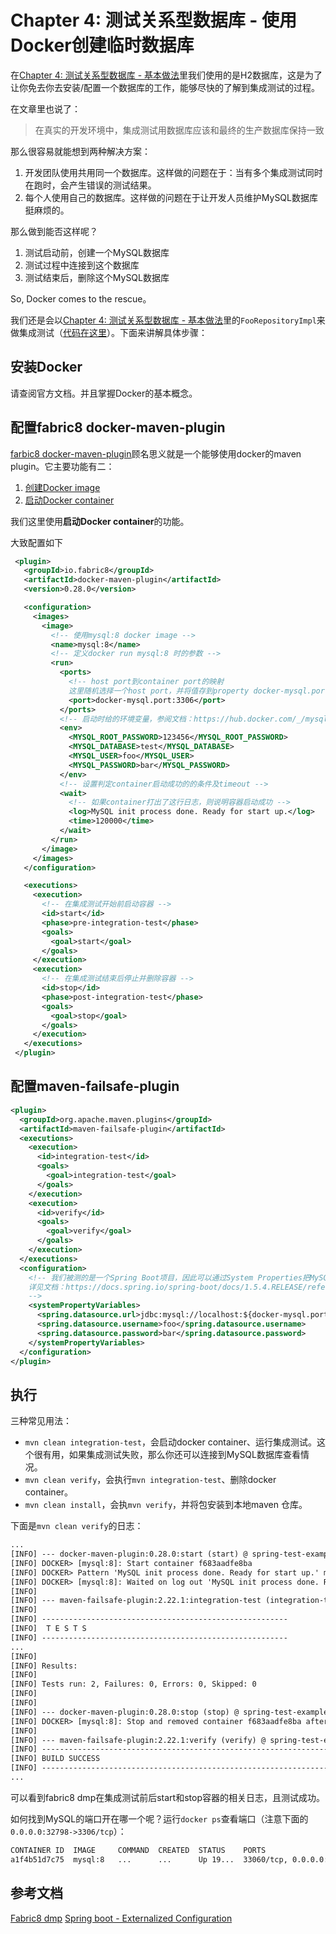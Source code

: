 # Chapter 4: 测试关系型数据库 - 使用Docker创建临时数据库

在[Chapter 4: 测试关系型数据库 - 基本做法][chapter_4_s1_basic]里我们使用的是H2数据库，这是为了让你免去你去安装/配置一个数据库的工作，能够尽快的了解到集成测试的过程。

在文章里也说了：

> 在真实的开发环境中，集成测试用数据库应该和最终的生产数据库保持一致

那么很容易就能想到两种解决方案：

1. 开发团队使用共用同一个数据库。这样做的问题在于：当有多个集成测试同时在跑时，会产生错误的测试结果。
2. 每个人使用自己的数据库。这样做的问题在于让开发人员维护MySQL数据库挺麻烦的。

那么做到能否这样呢？

1. 测试启动前，创建一个MySQL数据库
2. 测试过程中连接到这个数据库
3. 测试结束后，删除这个MySQL数据库

So, Docker comes to the rescue。

我们还是会以[Chapter 4: 测试关系型数据库 - 基本做法][chapter_4_s1_basic]里的`FooRepositoryImpl`来做集成测试（[代码在这里][code-rdbs-docker]）。下面来讲解具体步骤：

## 安装Docker

请查阅官方文档。并且掌握Docker的基本概念。

## 配置fabric8 docker-maven-plugin

[farbic8 docker-maven-plugin][fabric8-dmp]顾名思义就是一个能够使用docker的maven plugin。它主要功能有二：

1. [创建Docker image][fabric8-dmp-build]
2. [启动Docker container][fabric8-dmp-start]

我们这里使用**启动Docker container**的功能。

大致配置如下

```xml
 <plugin>
   <groupId>io.fabric8</groupId>
   <artifactId>docker-maven-plugin</artifactId>
   <version>0.28.0</version>

   <configuration>
     <images>
       <image>
         <!-- 使用mysql:8 docker image -->
         <name>mysql:8</name>
         <!-- 定义docker run mysql:8 时的参数 -->
         <run>
           <ports>
             <!-- host port到container port的映射
             这里随机选择一个host port，并将值存到property docker-mysql.port里 -->
             <port>docker-mysql.port:3306</port>
           </ports>
           <!-- 启动时给的环境变量，参阅文档：https://hub.docker.com/_/mysql -->
           <env>
             <MYSQL_ROOT_PASSWORD>123456</MYSQL_ROOT_PASSWORD>
             <MYSQL_DATABASE>test</MYSQL_DATABASE>
             <MYSQL_USER>foo</MYSQL_USER>
             <MYSQL_PASSWORD>bar</MYSQL_PASSWORD>
           </env>
           <!-- 设置判定container启动成功的的条件及timeout -->
           <wait>
             <!-- 如果container打出了这行日志，则说明容器启动成功 -->
             <log>MySQL init process done. Ready for start up.</log>
             <time>120000</time>
           </wait>
         </run>
       </image>
     </images>
   </configuration>

   <executions>
     <execution>
       <!-- 在集成测试开始前启动容器 -->
       <id>start</id>
       <phase>pre-integration-test</phase>
       <goals>
         <goal>start</goal>
       </goals>
     </execution>
     <execution>
       <!-- 在集成测试结束后停止并删除容器 -->
       <id>stop</id>
       <phase>post-integration-test</phase>
       <goals>
         <goal>stop</goal>
       </goals>
     </execution>
   </executions>
 </plugin>
```

## 配置maven-failsafe-plugin

```xml
<plugin>
  <groupId>org.apache.maven.plugins</groupId>
  <artifactId>maven-failsafe-plugin</artifactId>
  <executions>
    <execution>
      <id>integration-test</id>
      <goals>
        <goal>integration-test</goal>
      </goals>
    </execution>
    <execution>
      <id>verify</id>
      <goals>
        <goal>verify</goal>
      </goals>
    </execution>
  </executions>
  <configuration>
    <!-- 我们被测的是一个Spring Boot项目，因此可以通过System Properties把MySQL container的相关信息传递给程序
    详见文档：https://docs.spring.io/spring-boot/docs/1.5.4.RELEASE/reference/html/boot-features-external-config.html
    -->
    <systemPropertyVariables>
      <spring.datasource.url>jdbc:mysql://localhost:${docker-mysql.port}/test</spring.datasource.url>
      <spring.datasource.username>foo</spring.datasource.username>
      <spring.datasource.password>bar</spring.datasource.password>
    </systemPropertyVariables>
  </configuration>
</plugin>
```

## 执行

三种常见用法：

* `mvn clean integration-test`，会启动docker container、运行集成测试。这个很有用，如果集成测试失败，那么你还可以连接到MySQL数据库查看情况。
* `mvn clean verify`，会执行`mvn integration-test`、删除docker container。
* `mvn clean install`，会执`mvn verify`，并将包安装到本地maven 仓库。

下面是`mvn clean verify`的日志：

```txt
...
[INFO] --- docker-maven-plugin:0.28.0:start (start) @ spring-test-examples-rdbs-docker ---
[INFO] DOCKER> [mysql:8]: Start container f683aadfe8ba
[INFO] DOCKER> Pattern 'MySQL init process done. Ready for start up.' matched for container f683aadfe8ba
[INFO] DOCKER> [mysql:8]: Waited on log out 'MySQL init process done. Ready for start up.' 13717 ms
[INFO]
[INFO] --- maven-failsafe-plugin:2.22.1:integration-test (integration-test) @ spring-test-examples-rdbs-docker ---
[INFO]
[INFO] -------------------------------------------------------
[INFO]  T E S T S
[INFO] -------------------------------------------------------
...
[INFO]
[INFO] Results:
[INFO]
[INFO] Tests run: 2, Failures: 0, Errors: 0, Skipped: 0
[INFO]
[INFO]
[INFO] --- docker-maven-plugin:0.28.0:stop (stop) @ spring-test-examples-rdbs-docker ---
[INFO] DOCKER> [mysql:8]: Stop and removed container f683aadfe8ba after 0 ms
[INFO]
[INFO] --- maven-failsafe-plugin:2.22.1:verify (verify) @ spring-test-examples-rdbs-docker ---
[INFO] ------------------------------------------------------------------------
[INFO] BUILD SUCCESS
[INFO] ------------------------------------------------------------------------
...
```

可以看到fabric8 dmp在集成测试前后start和stop容器的相关日志，且测试成功。

如何找到MySQL的端口开在哪一个呢？运行`docker ps`查看端口（注意下面的`0.0.0.0:32798->3306/tcp`）：

```txt
CONTAINER ID  IMAGE     COMMAND  CREATED  STATUS    PORTS                                NAMES
a1f4b51d7c75  mysql:8   ...      ...      Up 19...  33060/tcp, 0.0.0.0:32798->3306/tcp   mysql-1
```

## 参考文档

[Fabric8 dmp][fabric8-dmp]
[Spring boot - Externalized Configuration][doc-spring-boot-ext-config]


[chapter_4_s1_basic]: chapter_4_s1_basic.md
[code-rdbs-docker]:rdbs-docker
[fabric8-dmp]: https://dmp.fabric8.io/

[fabric8-dmp-build]: https://dmp.fabric8.io/#docker:build
[fabric8-dmp-start]: https://dmp.fabric8.io/#docker:start

[doc-spring-boot-ext-config]: https://docs.spring.io/spring-boot/docs/1.5.4.RELEASE/reference/html/boot-features-external-config.html